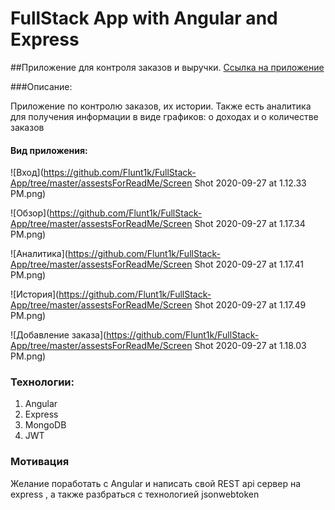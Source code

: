 # FullStack App with Angular and Express

##Приложение для контроля заказов и выручки. [Ссылка на приложение](https://immense-gorge-28013.herokuapp.com/)

###Описание:

Приложение по контролю заказов, их истории. Также есть аналитика для получения информации в виде графиков: о доходах и о количестве заказов 

#### Вид приложения: 
![Вход](https://github.com/Flunt1k/FullStack-App/tree/master/assestsForReadMe/Screen Shot 2020-09-27 at 1.12.33 PM.png)

![Обзор](https://github.com/Flunt1k/FullStack-App/tree/master/assestsForReadMe/Screen Shot 2020-09-27 at 1.17.34 PM.png)

![Аналитика](https://github.com/Flunt1k/FullStack-App/tree/master/assestsForReadMe/Screen Shot 2020-09-27 at 1.17.41 PM.png)

![История](https://github.com/Flunt1k/FullStack-App/tree/master/assestsForReadMe/Screen Shot 2020-09-27 at 1.17.49 PM.png)

![Добавление заказа](https://github.com/Flunt1k/FullStack-App/tree/master/assestsForReadMe/Screen Shot 2020-09-27 at 1.18.03 PM.png)

### Технологии:
1. Angular
2. Express
3. MongoDB
4. JWT

### Мотивация

Желание поработать с Angular и написать свой REST api сервер на express
, а также разбраться с технологией jsonwebtoken



